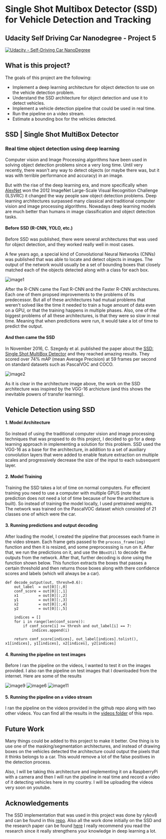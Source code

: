 # Single Shot Multibox Detector (SSD) for Vehicle Detection and Tracking
## Udacity Self Driving Car Nanodegree - Project 5
[![Udacity - Self-Driving Car NanoDegree](https://s3.amazonaws.com/udacity-sdc/github/shield-carnd.svg)](http://www.udacity.com/drive)


[//]: # (Image References)
[image1]: ./images/img1.png
[image2]: ./images/img2.png
[image3]: ./out_images/test1_out.jpg
[image4]: ./out_images/test2_out.jpg
[image5]: ./out_images/test3_out.jpg
[image6]: ./out_images/test4_out.jpg
[image7]: ./out_images/test5_out.jpg
[image8]: ./out_images/test6_out.jpg
[image9]: ./out_images/test7_out.jpg
[image10]: ./out_images/test8_out.jpg
[image11]: ./out_images/test9_out.jpg

What is this project?
---
The goals of this project are the following:

* Implement a deep learning architecture for object detection to use on the vehicle detection problem.
* Understand the SSD architecture for object detection and use it to detect vehicles.
* Implement a vehicle detection pipeline that could be used in real time.
* Run the pipeline on a video stream.
* Estimate a bounding box for the vehicles detected.

SSD | Single Shot MultiBox Detector
---
### Real time object detection using deep learning
Computer vision and Image Processing algorithms have been used in solving object detection problems since a very long time. Until very recently, there wasn't any way to detect objects (or maybe there was, but it was with terrible performance and accuracy) in an image.

But with the rise of the deep learning era, and more specifically when [AlexNet](https://papers.nips.cc/paper/4824-imagenet-classification-with-deep-convolutional-neural-networks.pdf) won the 2012 ImageNet Large-Scale Visual Recognition Challenge (ILSVRC) it changed the way people saw object detection problems. Deep learning architectures surpassed many classical and traditional computer vision and image processing algorithms. Nowadays deep learning models are much better than humans in image classification and object detection tasks.

#### Before SSD (R-CNN, YOLO, etc.)
Before SSD was published, there were several architectures that was used for object detection, and they worked really well in most cases.

A few years ago, a special kind of Convolutional Neural Networks (CNNs) was published that was able to locate and detect objects in images. The output of the network would usually be a set of bounding boxes that closely matched each of the objects detected along with a class for each box.

![image1]

After the R-CNN came the Fast R-CNN and the Faster R-CNN architectures. Each one of them propsed improvements to the problems of its predecessor. But all of these architectures had mutual problems that weren't solved like the time it needed to train a huge amount of data even on a GPU, or that the training happens in multiple phases. Also, one of the biggest problems of all these architectures, is that they were so slow in real time. Meaning that when predictions were run, it would take a lot of time to predict the output.

#### And then came the SSD
In November 2016, C. Szegedy et al. published the paper about the [SSD: Single Shot MultiBox Detector](https://arxiv.org/abs/1512.02325) and they reached amazing results. They scored over 74% mAP (mean Average Precision) at 59 frames per second on standard datasets such as PascalVOC and COCO.

![image2]

As it is clear in the architecture image above, the work on the SSD architecture was inspired by the VGG-16 archicture (and this shows the inevitable powers of transfer learning).

Vehicle Detection using SSD
---
#### 1. Model Architecture
So instead of using the traditional computer vision and image processing techniques that was propsed to do this project, I decided to go for a deep learning approach in implementing a solution for this problem.
SSD used the VGG-16 as a base for the architecture, in addition to a set of auxiliary convolution layers that were added to enable feature extraction on multiple scales and progressively decrease the size of the input to each subsequent layer.

#### 2. Model Training
Training the SSD takes a lot of time on normal computers. For effecient training you need to use a computer with multiple GPUS (note that prediction does not need a lot of time because of how the architecture is built). So instead of training the model locally, I used pretrained weights. The network was trained on the PascalVOC dataset which consisted of 21 classes one of which were the car.

#### 3. Running predictions and output decoding
After loading the model, I created the pipeline that processes each frame in the video stream. Each frame gets passed to the ``process_frame(img)`` function and then it is resized, and some preprocessing is run on it.
After that, we run the predictions on it, and use the ``BBoxUtil`` to decode the outputs from the network. After that, further decoding is done using the function shown below. This function extracts the boxes that passes a certain threshold and then returns those boxes along with there confidence scores and labels (which will always be a car).

```
def decode_output(out, thresh=0.6):
    out_label  = out[0][:,0]
    conf_score = out[0][:,1]
    x1         = out[0][:,2]
    y1         = out[0][:,3]
    x2         = out[0][:,4]
    y2         = out[0][:,5]
    
    indices = []
    for i in range(len(conf_score)):
        if conf_score[i] >= thresh and out_label[i] == 7:
            indices.append(i)
    
    return conf_score[indices], out_label[indices].tolist(), x1[indices], y1[indices], x2[indices], y2[indices]
``` 

#### 4. Running the pipeline on test images
Before I ran the pipeline on the videos, I wanted to test it on the images provided. I also ran the pipeline on test images that I downloaded from the internet. Here are some of the results

![image9]
![image6]
![image11]

#### 5. Running the pipeline on a video stream
I ran the pipeline on the videos provided in the github repo along with two other videos. You can find all the results in the [videos folder](https://github.com/mohammedamarnah/vehicle-detection/tree/master/videos/) of this repo.

Future Work
---
Many things could be added to this project to make it better. One thing is to use one of the masking/segmentation architectures, and instead of drawing boxes on the vehicles detected the architecture could output the pixels that it thinks belongs to a car. This would remove a lot of the false positives in the detection process.

Also, I will be taking this architecture and implementing it on a RaspberryPi with a camera and then I will run the pipeline in real time and record a video of it detecting vehicles here in my country. I will be uploading the videos very soon on youtube.

Acknowledgements
---
The SSD implementation that was used in this project was done by rykov8 and can be found in this [repo](https://github.com/rykov8/ssd_keras). Also all the work done initially on the SSD and the research paper can be found [here](https://arxiv.org/abs/1512.02325) I really recommend you read the research since it really strengthens your knowledge in deep learning a lot.
